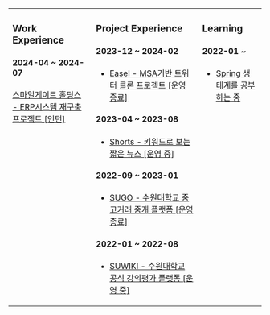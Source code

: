 <table>
<tr>
<td valign="top" width="33%">

### Work Experience

#### 2024-04 ~ 2024-07

[스마일게이트 홀딩스 - ERP시스템 재구축 프로젝트 [인턴]](https://www.smilegate.com/ko)

</td>
<td valign="top" width="42%">

### Project Experience

#### 2023-12 ~ 2024-02

- [Easel - MSA기반 트위터 클론 프로젝트 [운영 종료]](https://github.com/sgdevcamp2023/palette)

#### 2023-04 ~ 2023-08

- [Shorts - 키워드로 보는 짧은 뉴스 [운영 중]](https://github.com/mash-up-kr/SeeYouAgain_Spring)

  
#### 2022-09 ~ 2023-01

- [SUGO - 수원대학교 중고거래 중개 플랫폼 [운영 종료]](https://github.com/USW-SuGo)

#### 2022-01 ~ 2022-08
- [SUWIKI - 수원대학교 공식 강의평가 플랫폼 [운영 중]](https://github.com/uswLectureEvaluation/SUWIKI-Spring)

</td>

<td valign="top" width="25%">

### Learning

#### 2022-01 ~ 
  
- [Spring 생태계를 공부하는 중](https://k-diger.github.io/)

  
</td>

</tr>
</table>

